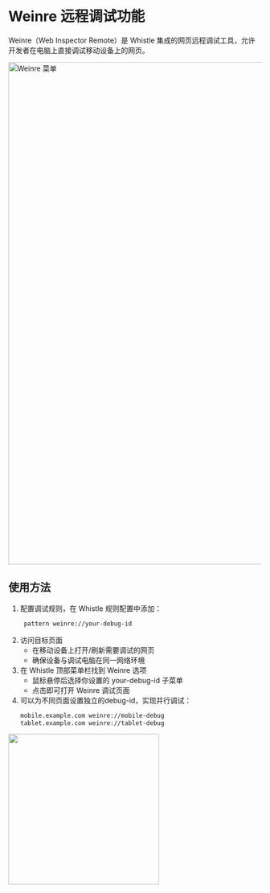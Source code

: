 # Weinre 远程调试功能

Weinre（Web Inspector Remote）是 Whistle 集成的网页远程调试工具，允许开发者在电脑上直接调试移动设备上的网页。

<img src="/img/weinre.png" alt="Weinre 菜单" width="1000" />

## 使用方法
1. 配置调试规则，在 Whistle 规则配置中添加：
   ``` txt
    pattern weinre://your-debug-id
   ```
2. 访问目标页面
   - 在移动设备上打开/刷新需要调试的网页
   - 确保设备与调试电脑在同一网络环境
3. 在 Whistle 顶部菜单栏找到 Weinre 选项
   - 鼠标悬停后选择你设置的 your-debug-id 子菜单
   - 点击即可打开 Weinre 调试页面
4. 可以为不同页面设置独立的debug-id，实现并行调试：
    ``` txt
    mobile.example.com weinre://mobile-debug
    tablet.example.com weinre://tablet-debug
    ```

<img src="/img/weinre-menu.png" width="300" />

